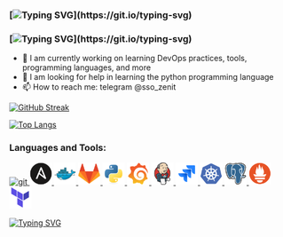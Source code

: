 ### [![Typing SVG](https://readme-typing-svg.herokuapp.com?font=Fira+Code&pause=1000&width=435&lines=Hi+THERE+!+!+!)](https://git.io/typing-svg)

### [![Typing SVG](https://readme-typing-svg.herokuapp.com?font=Fira+Code&pause=1000&width=435&lines=Thank+you+,+for+visiting+my+page!)](https://git.io/typing-svg)



- 🔭 I am currently working on learning DevOps practices, tools, programming languages, and more
- 🤔 I am looking for help in learning the python programming language
- 📫 How to reach me: telegram @sso_zenit

<p>

[![GitHub Streak](http://github-readme-streak-stats.herokuapp.com?user=stas-znit&theme=prussian)](https://git.io/streak-stats)

[![Top Langs](https://github-readme-stats.vercel.app/api/top-langs/?username=stas-znit&layout=compact)](https://github.com/stas-znit/stas-znit)




<h3 align="left">Languages and Tools:</h3>
<p align="left">
  
  <a href="https://git-scm.com/" target="_blank"> <img src="https://www.vectorlogo.zone/logos/git-scm/git-scm-icon.svg" alt="git" width="40" height="40" /> </a>
  <a href="https://www.ansible.com/" target="_blank"> <img src="https://github.com/devicons/devicon/blob/master/icons/ansible/ansible-original.svg" alt="ansible" width="40" height="40" /> </a>
  <a href="https://https://www.docker.com/" target="_blank"> <img src="https://github.com/devicons/devicon/blob/master/icons/docker/docker-original.svg" alt="docker" width="40" height="40" /> </a>
  <a href="https://about.gitlab.com/" target="_blank"> <img src="https://github.com/devicons/devicon/blob/master/icons/gitlab/gitlab-original.svg" alt="gitlab" width="40" height="40" /> </a>
  <a href="https://www.python.org" target="_blank"> <img src="https://github.com/devicons/devicon/blob/master/icons/python/python-original.svg" alt="python" width="40" height="40" /> </a>
  <a href="https://grafana.com/" target="_blank"> <img src="https://github.com/devicons/devicon/blob/master/icons/grafana/grafana-original.svg" alt="grafana" width="40" height="40" /> </a>
  <a href="https://www.jenkins.io/" target="_blank"> <img src="https://github.com/devicons/devicon/blob/master/icons/jenkins/jenkins-original.svg" alt="jenkins" width="40" height="40" /> </a>
  <a href="https://www.atlassian.com/ru/software/jira" target="_blank"> <img src="https://github.com/devicons/devicon/blob/master/icons/jira/jira-original.svg" alt="jira" width="40" height="40" /> </a>
  <a href="https://kubernetes.io/" target="_blank"> <img src="https://github.com/devicons/devicon/blob/master/icons/kubernetes/kubernetes-plain.svg" alt="k8s" width="40" height="40" /> </a>
  <a href="https://www.postgresql.org/" target="_blank"> <img src="https://github.com/devicons/devicon/blob/master/icons/postgresql/postgresql-original.svg" alt="postgresql" width="40" height="40" /> </a>
  <a href="https://prometheus.io/" target="_blank"> <img src="https://github.com/devicons/devicon/blob/master/icons/prometheus/prometheus-original.svg" alt="prometheus" width="40" height="40" /> </a>
  <a href="https://www.terraform.io/" target="_blank"> <img src="https://github.com/devicons/devicon/blob/master/icons/terraform/terraform-original.svg" alt="terraform" width="40" height="40" /> </a>
</p>



[![Typing SVG](https://readme-typing-svg.herokuapp.com?font=Fira+Code&pause=1000&width=435&lines=Telegram%3A+%40sso_zenit)](https://git.io/typing-svg)









